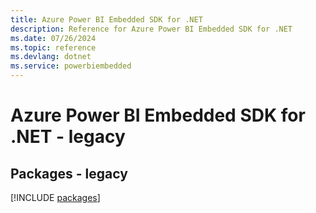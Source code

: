 ```yaml
---
title: Azure Power BI Embedded SDK for .NET
description: Reference for Azure Power BI Embedded SDK for .NET
ms.date: 07/26/2024
ms.topic: reference
ms.devlang: dotnet
ms.service: powerbiembedded
---
```

# Azure Power BI Embedded SDK for .NET - legacy
## Packages - legacy
[!INCLUDE [packages](power-bi-embedded-index.md)]